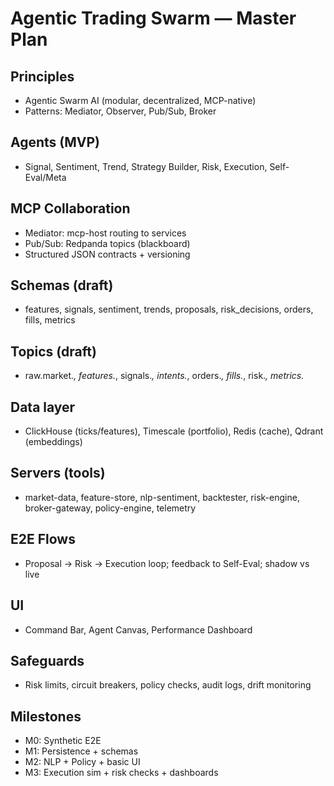 # Agentic Trading Swarm — Master Plan

## Principles
- Agentic Swarm AI (modular, decentralized, MCP-native)
- Patterns: Mediator, Observer, Pub/Sub, Broker

## Agents (MVP)
- Signal, Sentiment, Trend, Strategy Builder, Risk, Execution, Self-Eval/Meta

## MCP Collaboration
- Mediator: mcp-host routing to services
- Pub/Sub: Redpanda topics (blackboard)
- Structured JSON contracts + versioning

## Schemas (draft)
- features, signals, sentiment, trends, proposals, risk_decisions, orders, fills, metrics

## Topics (draft)
- raw.market.*, features.*, signals.*, intents.*, orders.*, fills.*, risk.*, metrics.*

## Data layer
- ClickHouse (ticks/features), Timescale (portfolio), Redis (cache), Qdrant (embeddings)

## Servers (tools)
- market-data, feature-store, nlp-sentiment, backtester, risk-engine, broker-gateway, policy-engine, telemetry

## E2E Flows
- Proposal → Risk → Execution loop; feedback to Self-Eval; shadow vs live

## UI
- Command Bar, Agent Canvas, Performance Dashboard

## Safeguards
- Risk limits, circuit breakers, policy checks, audit logs, drift monitoring

## Milestones
- M0: Synthetic E2E
- M1: Persistence + schemas
- M2: NLP + Policy + basic UI
- M3: Execution sim + risk checks + dashboards
